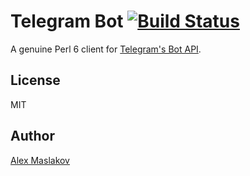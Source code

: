 Telegram Bot [![Build Status](https://travis-ci.org/GildedHonour/TelegramBot.svg)](https://travis-ci.org/GildedHonour/TelegramBot)
================================================
A genuine Perl 6 client for [Telegram's Bot API](https://core.telegram.org/bots).


## License

MIT

## Author

[Alex Maslakov](http://www.gildedhonour.com)